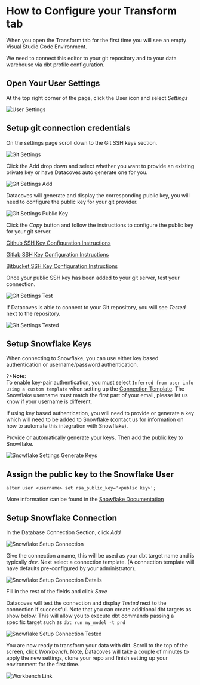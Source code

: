 # How to Configure your Transform tab

When you open the Transform tab for the first time you will see an empty Visual Studio Code Environment.

We need to connect this editor to your git repository and to your data warehouse via dbt profile configuration.

## Open Your User Settings

At the top right corner of the page, click the User icon and select _Settings_

![User Settings](../assets/user_settings.png)

## Setup git connection credentials

On the settings page scroll down to the Git SSH keys section.

![Git Settings](../assets/user_settings_git.png)

Click the Add drop down and select whether you want to provide an existing private key or have Datacoves auto generate one for you.

![Git Settings Add](../assets/user_settings_git2.png)

Datacoves will generate and display the corresponding public key, you will need to configure the public key for your git provider.

![Git Settings Public Key](../assets/user_settings_git3.png)

Click the _Copy_ button and follow the instructions to configure the public key for your git server.

[Github SSH Key Configuration Instructions](https://docs.github.com/en/authentication/connecting-to-github-with-ssh/adding-a-new-ssh-key-to-your-github-account)

[Gitlab SSH Key Configuration Instructions](https://www.theserverside.com/blog/Coffee-Talk-Java-News-Stories-and-Opinions/How-to-configure-GitLab-SSH-keys-for-secure-Git-connections#:~:text=Configure%20GitLab%20SSH%20keys,-Log%20into%20GitLab%20and%20click)

[Bitbucket SSH Key Configuration Instructions](https://dev.to/jorge_rockr/configuring-ssh-key-for-bitbucket-repositories-2925)

Once your public SSH key has been added to your git server, test your connection.

![Git Settings Test](../assets/user_settings_git4.png)

If Datacoves is able to connect to your Git repository, you will see _Tested_ next to the repository.

![Git Settings Tested](../assets/user_settings_git5.png)

## Setup Snowflake Keys

When connecting to Snowflake, you can use either key based authentication or username/password authentication.

?>**Note**:<br>
To enable key-pair authentication, you must select `Inferred from user info using a custom template` when setting up the [Connection Template](/how-tos/datacoves/setup/how_to_connection_template.md). The Snowflake username must match the first part of your email, please let us know if your username is different.

If using key based authentication, you will need to provide or generate a key which will need to be added to Snowflake (contact us for information on how to automate this integration with Snowflake).

Provide or automatically generate your keys. Then add the public key to Snowflake.

![Snowflake Settings Generate Keys](../assets/user_settings_snowflake.png)

## Assign the public key to the Snowflake User

```
alter user <username> set rsa_public_key='<public key>';
```

More information can be found in the [Snowflake Documentation](https://docs.snowflake.com/en/user-guide/key-pair-auth.html#step-4-assign-the-public-key-to-a-snowflake-user)

## Setup Snowflake Connection

In the Database Connection Section, click _Add_

![Snowflake Setup Connection](../assets/user_settings_snowflake2.png)

Give the connection a name, this will be used as your dbt target name and is typically _dev_. Next select a connection template. (A connection template will have defaults pre-configured by your administrator).

![Snowflake Setup Connection Details](../assets/user_settings_snowflake3.png)

Fill in the rest of the fields and click _Save_

Datacoves will test the connection and display _Tested_ next to the connection if successful. Note that you can create additional dbt targets as show below. This will allow you to execute dbt commands passing a specific target such as `dbt run my_model -t prd`

![Snowflake Setup Connection Tested](../assets/user_settings_snowflake4.png)

You are now ready to transform your data with dbt. Scroll to the top of the screen, click _Workbench_. Note, Datacoves will take a couple of minutes to apply the new settings, clone your repo and finish setting up your environment for the first time.

![Workbench Link](../assets/user_settings_workbench.png)
